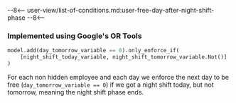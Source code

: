--8<--
user-view/list-of-conditions.md:user-free-day-after-night-shift-phase
--8<--

### Implemented using Google's OR Tools

```python title="src/cp/constraints/free_day_after_night_shift_phase.py"
model.add(day_tomorrow_variable == 0).only_enforce_if(
    [night_shift_today_variable, night_shift_tomorrow_variable.Not()]
)
```

For each non hidden employee and each day we enforce the next day to be free (`day_tomorrow_variable == 0`) if we got a night shift today, but not tomorrow, meaning the night shift phase ends.
